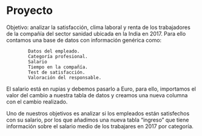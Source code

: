 # Proyecto

Objetivo: analizar la satisfacción, clima laboral y renta de los trabajadores de la compañía del sector sanidad ubicada en la India en 2017. Para ello contamos una base de datos con información genérica como: 

            Datos del empleado. 
            Categoría profesional. 
            Salario 
            Tiempo en la compañía. 
            Test de satisfacción.
            Valoración del responsable. 

El salario está en rupias y debemos pasarlo a Euro, para ello, importamos el valor del cambio a nuestra tabla de datos y creamos una nueva columna con el cambio realizado. 

Uno de nuestros objetivos es analizar si los empleados están satisfechos con su salario, por los que añadimos una nueva tabla “ingreso” que tiene información sobre el salario medio de los trabajares en 2017 por categoría. 
